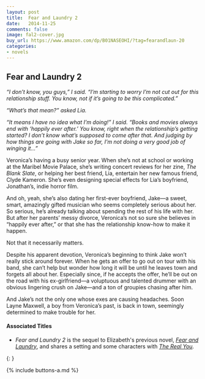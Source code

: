 ```yaml
---
layout: post
title:  Fear and Laundry 2
date:   2014-11-25
comments: false
image: fal2-cover.jpg
buy_url: https://www.amazon.com/dp/B01NASEOHI/?tag=fearandlaun-20
categories:
- novels
---
```


## Fear and Laundry 2

*“I don’t know, you guys,” I said. “I’m starting to worry I’m not cut out for this relationship stuff. You know, not if it’s going to be this complicated.”*

*“What’s that mean?” asked Lia.*

*“It means I have no idea what I’m doing!” I said. “Books and movies always end with ‘happily ever after.’ You know, right when the relationship’s getting started? I don’t know what’s supposed to come after that. And judging by how things are going with Jake so far, I’m not doing a very good job of winging it…”*

Veronica’s having a busy senior year. When she’s not at school or working at the Maribel Movie Palace, she’s writing concert reviews for her zine, *The Blank Slate*, or helping her best friend, Lia, entertain her new famous friend, Clyde Kameron. She’s even designing special effects for Lia’s boyfriend, Jonathan’s, indie horror film.

And oh, yeah, she’s also dating her first-ever boyfriend, Jake—a sweet, smart, amazingly gifted musician who seems completely serious about her. So serious, he’s already talking about spending the rest of his life with her. But after her parents’ messy divorce, Veronica’s not so sure she believes in “happily ever after,” or that she has the relationship know-how to make it happen.

Not that it necessarily matters.

Despite his apparent devotion, Veronica’s beginning to think Jake won’t really stick around forever. When he gets an offer to go out on tour with his band, she can’t help but wonder how long it will be until he leaves town and forgets all about her. Especially since, if he accepts the offer, he’ll be out on the road with his ex-girlfriend—a voluptuous and talented drummer with an obvious lingering crush on Jake—and a ton of groupies chasing after him.

And Jake’s not the only one whose exes are causing headaches. Soon Layne Maxwell, a boy from Veronica’s past, is back in town, seemingly determined to make trouble for her.

#### Associated Titles

- *Fear and Laundry 2* is the sequel to Elizabeth's previous novel, [*Fear and Laundry*][fal], and shares a setting and some characters with [*The Real You*][tru]. 

{: }

{% include buttons-a.md %}

[excerpt]:/novels/fear-and-laundry-2/excerpt/
[buy]:https://www.amazon.com/dp/B00Q6TNH9A/?tag=fearandlaun-20
[goodreads]:https://www.goodreads.com/book/show/24367903-fear-and-laundry-2
[fal]:/novels/fear-and-laundry/
[tru]:/novels/the-real-you/
[connected]:/connected/fear-and-laundry/
